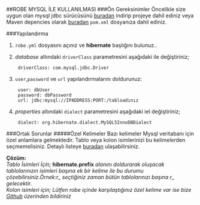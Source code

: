 ##ROBE MYSQL İLE KULLANILMASI
###Ön Gereksinimler
Öncelikle size uygun olan mysql jdbc sürücüsünü [buradan](http://goo.gl/Ev05S7) indirip projeye dahil ediniz veya Maven depencies olarak [buradan](http://goo.gl/SQ3VcQ) `pom.xml` dosyanıza dahil ediniz.

###Yapılandırma
1. `robe.yml` dosyasını açınız ve  **hibernate** başlığını bulunuz..
2. *database*  altındaki `driverClass` parametresini aşağıdaki ile değiştiriniz;

		driverClass: com.mysql.jdbc.Driver

3. `user`,`password` ve `url` yapılandırmalarını doldurunuz:

		user: dbUser
		password: dbPassword 
		url: jdbc:mysql://IPADDRESS:PORT:/tabloadınız

3. *properties* altındaki `dialect` parametresini aşağıdaki iel değiştiriniz;

		dialect: org.hibernate.dialect.MySQL5InnoDBDialect
		
###Ortak Sorunlar
#####Özel Kelimeler
Bazı kelimeler Mysql veritabanı için özel anlamlara gelmektedir. Tablo veya kolon isimlerinizi bu kelimelerden seçmemelisiniz. Detaylı listeye [buradan](http://goo.gl/EnJx6Z) ulaşabilirsiniz.

**Çözüm:**<br/>*Tablo İsimleri İçin;* **hibernate.prefix** *alanını doldurarak oluşacak tablolarınızın isimleri başına ek bir kelime ile bu durumu çözebilirsiniz.Örnek:r_ seçtiğiniz zaman bütün tablolarınızı başına r_ gelecektir.*<br/>
*Kolon isimleri için; Lütfen robe içinde karşılaştığınız özel kelime var ise bize [Github](http://goo.gl/wGvbxr) üzerinden bildiriniz*